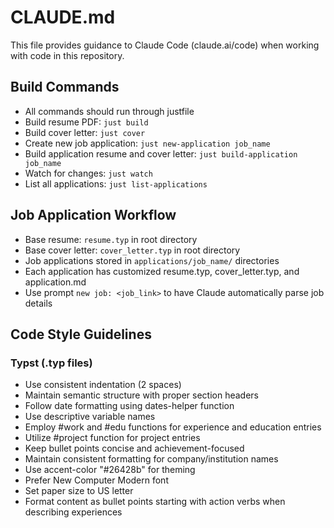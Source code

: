 # CLAUDE.md

This file provides guidance to Claude Code (claude.ai/code) when working with code in this repository.

## Build Commands
- All commands should run through justfile
- Build resume PDF: `just build`
- Build cover letter: `just cover`
- Create new job application: `just new-application job_name`
- Build application resume and cover letter: `just build-application job_name`
- Watch for changes: `just watch`
- List all applications: `just list-applications`

## Job Application Workflow
- Base resume: `resume.typ` in root directory
- Base cover letter: `cover_letter.typ` in root directory
- Job applications stored in `applications/job_name/` directories
- Each application has customized resume.typ, cover_letter.typ, and application.md
- Use prompt `new job: <job_link>` to have Claude automatically parse job details

## Code Style Guidelines

### Typst (.typ files)
- Use consistent indentation (2 spaces)
- Maintain semantic structure with proper section headers
- Follow date formatting using dates-helper function
- Use descriptive variable names
- Employ #work and #edu functions for experience and education entries
- Utilize #project function for project entries
- Keep bullet points concise and achievement-focused
- Maintain consistent formatting for company/institution names
- Use accent-color "#26428b" for theming
- Prefer New Computer Modern font
- Set paper size to US letter
- Format content as bullet points starting with action verbs when describing experiences